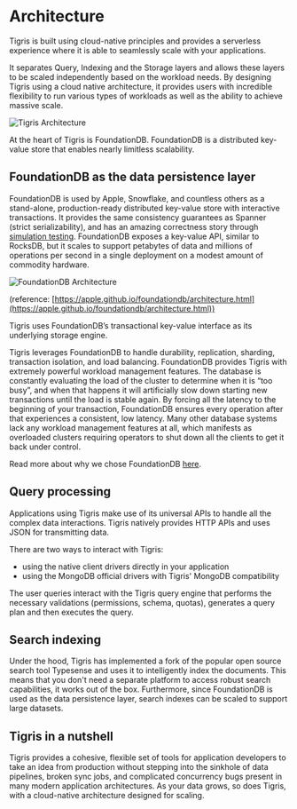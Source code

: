 # Architecture

Tigris is built using cloud-native principles and provides a serverless
experience where it is able to seamlessly scale with your applications.

It separates Query, Indexing and the Storage layers and allows these layers to
be scaled independently based on the workload needs. By designing Tigris using a
cloud native architecture, it provides users with incredible flexibility to run
various types of workloads as well as the ability to achieve massive scale.

![Tigris Architecture](/img/tigris-architecture.jpeg)

At the heart of Tigris is FoundationDB. FoundationDB is a distributed key-value
store that enables nearly limitless scalability.

## FoundationDB as the data persistence layer

FoundationDB is used by Apple, Snowflake, and countless others as a stand-alone,
production-ready distributed key-value store with interactive transactions. It
provides the same consistency guarantees as Spanner (strict serializability),
and has an amazing correctness story through
[simulation testing](https://apple.github.io/foundationdb/testing.html).
FoundationDB exposes a key-value API, similar to RocksDB, but it scales to
support petabytes of data and millions of operations per second in a single
deployment on a modest amount of commodity hardware.

![FoundationDB Architecture](https://apple.github.io/foundationdb/_images/architecture-1.jpeg)

(reference:
[https://apple.github.io/foundationdb/architecture.html](https://apple.github.io/foundationdb/architecture.html))

Tigris uses FoundationDB’s transactional key-value interface as its underlying
storage engine.

Tigris leverages FoundationDB to handle durability, replication, sharding,
transaction isolation, and load balancing. FoundationDB provides Tigris with
extremely powerful workload management features. The database is constantly
evaluating the load of the cluster to determine when it is “too busy”, and when
that happens it will artificially slow down starting new transactions until the
load is stable again. By forcing all the latency to the beginning of your
transaction, FoundationDB ensures every operation after that experiences a
consistent, low latency. Many other database systems lack any workload
management features at all, which manifests as overloaded clusters requiring
operators to shut down all the clients to get it back under control.

Read more about why we chose FoundationDB
[here](https://blog.tigrisdata.com/building-a-database-using-foundationdb).

## Query processing

Applications using Tigris make use of its universal APIs to handle all the
complex data interactions. Tigris natively provides HTTP APIs and uses JSON for
transmitting data.

There are two ways to interact with Tigris:

- using the native client drivers directly in your application
- using the MongoDB official drivers with Tigris' MongoDB compatibility

The user queries interact with the Tigris query engine that performs the
necessary validations (permissions, schema, quotas), generates a query plan and
then executes the query.

## Search indexing

Under the hood, Tigris has implemented a fork of the popular open source search
tool Typesense and uses it to intelligently index the documents. This means that
you don't need a separate platform to access robust search capabilities, it
works out of the box. Furthermore, since FoundationDB is used as the data
persistence layer, search indexes can be scaled to support large datasets.

## Tigris in a nutshell

Tigris provides a cohesive, flexible set of tools for application developers to
take an idea from production without stepping into the sinkhole of data
pipelines, broken sync jobs, and complicated concurrency bugs present in many
modern application architectures. As your data grows, so does Tigris, with a
cloud-native architecture designed for scaling.

